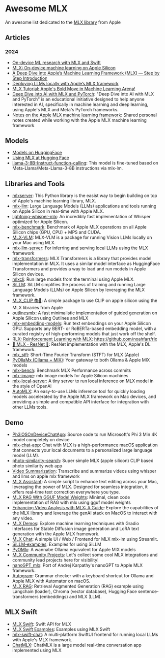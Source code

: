 # Awesome MLX

An awesome list dedicated to the [MLX library](https://github.com/ml-explore/mlx) from Apple

## Articles

### 2024
- [On-device ML research with MLX and Swift](https://www.swift.org/blog/mlx-swift/)
- [MLX: On-device machine learning on Apple Silicon](https://antran.app/2024/mlx_getting_started/)
- [A Deep Dive into Apple’s Machine Learning Framework (MLX) — Step by Step Introduction](https://medium.com/@dynotes/a-deep-dive-into-apples-machine-learning-framework-mlx-step-by-step-introduction-d00681e56de2)
- [Deploying LLMs locally with Apple’s MLX framework](https://towardsdatascience.com/deploying-llms-locally-with-apples-mlx-framework-2b3862049a93)
- [MLX Tutorial: Apple's Bold Move in Machine Learning Arena!](https://www.youtube.com/watch?v=DIpv7CQloSk) 
- [Deep Dive into AI with MLX and PyTorch](https://github.com/neobundy/Deep-Dive-Into-AI-With-MLX-PyTorch): "Deep Dive into AI with MLX and PyTorch" is an educational initiative designed to help anyone interested in AI, specifically in machine learning and deep learning, using Apple's MLX and Meta's PyTorch frameworks.
- [Notes on the Apple MLX machine learning framework](https://github.com/uogbuji/mlx-notes): Shared personal notes created while working with the Apple MLX machine learning framework

## Models

- [Models on HuggingFace](https://huggingface.co/mlx-community)
- [Using MLX at Hugging Face](https://huggingface.co/docs/hub/en/mlx)
- [llama-3-8B-Instruct-function-calling](https://huggingface.co/mzbac/llama-3-8B-Instruct-function-calling): This model is fine-tuned based on Meta-Llama/Meta-Llama-3-8B instructions via mlx-lm.

## Libraries and Tools

- [mlxserver](https://www.mlxserver.com/): This Python library is the easist way to begin building on top of Apple's machine learning library, MLX.
- [mlx-llm](https://github.com/riccardomusmeci/mlx-llm): Large Language Models (LLMs) applications and tools running on Apple Silicon in real-time with Apple MLX.
- [lightning-whisper-mlx](https://github.com/mustafaaljadery/lightning-whisper-mlx): An incredibly fast implementation of Whisper optimized for Apple Silicon.
- [mlx-benchmark](https://github.com/TristanBilot/mlx-benchmark): Benchmark of Apple MLX operations on all Apple Silicon chips (GPU, CPU) + MPS and CUDA.
- [MLX-VLM](https://github.com/Blaizzy/mlx-vlm): MLX-VLM is a package for running Vision LLMs locally on your Mac using MLX.
- [mlx-llm-server](https://github.com/mzbac/mlx-llm-server): For inferring and serving local LLMs using the MLX framework
- [mlx-transformers](https://github.com/ToluClassics/mlx-transformers): MLX Transformers is a library that provides model implementation in MLX. It uses a similar model interface as HuggingFace Transformers and provides a way to load and run models in Apple Silicon devices.
- [mlxcli](https://github.com/mustafaaljadery/mlxcli): Run large models from the terminal using Apple MLX.
- [SiLLM](https://github.com/armbues/SiLLM): SiLLM simplifies the process of training and running Large Language Models (LLMs) on Apple Silicon by leveraging the MLX framework.
- [MLX_CLIP 📚🤖](https://github.com/harperreed/mlx_clip): A simple package to use CLIP on apple silicon using the MLX libraries from Apple
- [outlinesmlx](https://github.com/sacha-ichbiah/outlines-mlx): A fast minimalistic implementation of guided generation on Apple Silicon using Outlines and MLX
- [mlx-embedding-models](https://github.com/taylorai/mlx_embedding_models): Run text embeddings on your Apple Silicon GPU. Supports any BERT- or RoBERTa-based embedding model, with a curated registry of high-performing models that just work off the shelf.
- [RLX: Reinforcement Learning with MLX](https://github.com/noahfarr/rlx): https://github.com/noahfarr/rlx
- [🍏 MLX - ResNet 🍏](https://github.com/Aavache/mlx-resnet): ResNet implementation with the MLX, Apple's DL framework.
- [mlx_stft](https://github.com/nuniz/mlx_stft): Short-Time Fourier Transform (STFT) for MLX (Apple)
- [PyOllaMx (Ollama + MlX)](https://github.com/kspviswa/pyOllaMx): Your gateway to both Ollama & Apple MlX models
- [mlx-bench](https://github.com/argmaxinc/mlx-bench): Benchmark MLX Performance across commits
- [mlx-image](https://github.com/riccardomusmeci/mlx-image): mlx image models for Apple Silicon machines
- [mlx-local-server](https://github.com/Doriandarko/mlx-local-server): A tiny server to run local inference on MLX model in the style of OpenAI
- [AutoMLX](https://github.com/wsvn53/AutoMLX): An easy-to-use LLMs inference tool for quickly loading models accelerated by the Apple MLX framework on Mac devices, and providing a simple and compatible API interface for integration with other LLMs tools.

## Demo

- [Ph3iOSOnDeviceChatApp](https://inkysquid4.gumroad.com/l/lghejp): Source code to run Microsoft's Phi 3 Min 4K model completely on device
- [mlx-chat-app](https://github.com/mlx-chat/mlx-chat-app): Chat with MLX is a high-performance macOS application that connects your local documents to a personalized large language model (LLM).
- [photo-similarity-search](https://github.com/harperreed/photo-similarity-search): Super simple MLX (apple silicon) CLIP based photo similarity web app
- [Video Summarization](https://github.com/Peter-obi/Video_summarization_mlx): Transcribe and summarize videos using whisper and llms on apple mlx framework
- [MLX Assistant](https://github.com/Doriandarko/mlx-assistant): A simple script to enhance text editing across your Mac, leveraging the power of MLX. Designed for seamless integration, it offers real-time text correction everywhere you type.
- [MLX RAG With GGUF Model Weights](https://github.com/Jaykef/mlx-rag-gguf): Minimal, clean code implementation of RAG with mlx using gguf model weights
- [Enhancing Video Analysis with MLX: A Guide](https://github.com/abhishek-ch/mlx-video-qa): Explore the capabilities of the MLX library and leverage the genAI stack on MacOS to interact with any video.
- [MLX Demos](https://github.com/RAHB-REALTORS-Association/mlx-demos): Explore machine learning techniques with Gradio interfaces for Stable Diffusion image generation and LoRA text generation with the Apple MLX framework.
- [MLX Chat](https://github.com/da-z/mlx-ui): A simple UI / Web / Frontend for MLX mlx-lm using Streamlit.
- [SiLLM-examples](https://github.com/armbues/SiLLM-examples): Examples for using SiLLM
- [PyOMlx](https://github.com/kspviswa/PyOMlx): A wannabe Ollama equivalent for Apple MlX models
- [MLX Community Projects](https://github.com/ml-explore/mlx/discussions/654): Let's collect some cool MLX integrations and community lead projects here for visibility!
- [nanoGPT_mlx](https://github.com/vithursant/nanoGPT_mlx): Port of Andrej Karpathy's nanoGPT to Apple MLX framework.
- [Autogram](https://github.com/ivanfioravanti/autogram): Grammar checker with a keyboard shortcut for Ollama and Apple MLX with Automator on macOS.
- [MLX RAG](https://github.com/AbeEstrada/mlx-rag): Retrieval Augmented Generation (RAG) example using Langchain (loader), Chroma (vector database), Hugging Face sentence-transformers (embeddings) and MLX (LLM).

## MLX Swift
- [MLX Swift](https://github.com/ml-explore/mlx-swift): Swift API for MLX
- [MLX Swift Examples](https://github.com/ml-explore/mlx-swift-examples): Examples using MLX Swift
- [mlx-swift-chat](https://github.com/PreternaturalAI/mlx-swift-chat): A multi-platform SwiftUI frontend for running local LLMs with Apple's MLX framework.
- [ChatMLX](https://github.com/maiqingqiang/ChatMLX): ChatMLX is a large model real-time conversation app implemented using MLX